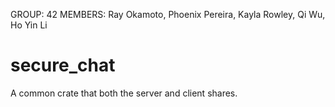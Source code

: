 GROUP: 42
MEMBERS: Ray Okamoto, Phoenix Pereira, Kayla Rowley, Qi Wu, Ho Yin Li

# secure_chat

A common crate that both the server and client shares.
